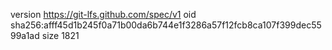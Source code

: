 version https://git-lfs.github.com/spec/v1
oid sha256:afff45d1b245f0a71b00da6b744e1f3286a57f12fcb8ca107f399dec5599a1ad
size 1821
